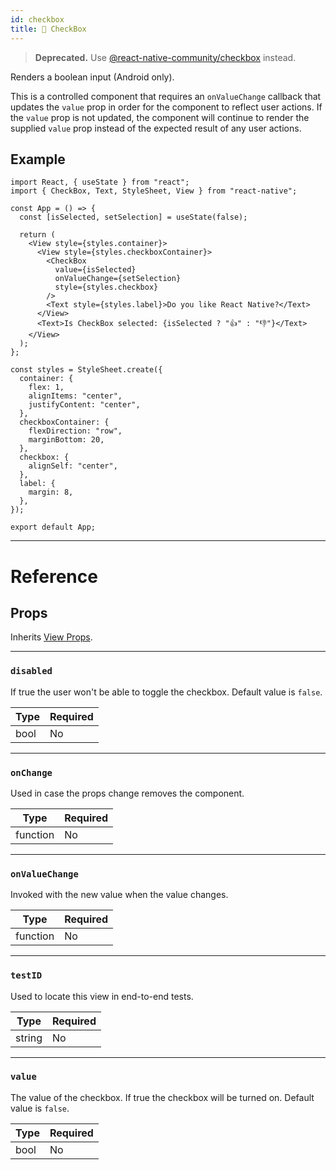 ```yaml
---
id: checkbox
title: 🚧 CheckBox
---
```


> **Deprecated.** Use [@react-native-community/checkbox](https://github.com/react-native-community/react-native-checkbox) instead.

Renders a boolean input (Android only).

This is a controlled component that requires an `onValueChange` callback that updates the `value` prop in order for the component to reflect user actions. If the `value` prop is not updated, the component will continue to render the supplied `value` prop instead of the expected result of any user actions.

## Example

```SnackPlayer name=CheckBox%20Component%20Example&supportedPlatforms=android,web
import React, { useState } from "react";
import { CheckBox, Text, StyleSheet, View } from "react-native";

const App = () => {
  const [isSelected, setSelection] = useState(false);

  return (
    <View style={styles.container}>
      <View style={styles.checkboxContainer}>
        <CheckBox
          value={isSelected}
          onValueChange={setSelection}
          style={styles.checkbox}
        />
        <Text style={styles.label}>Do you like React Native?</Text>
      </View>
      <Text>Is CheckBox selected: {isSelected ? "👍" : "👎"}</Text>
    </View>
  );
};

const styles = StyleSheet.create({
  container: {
    flex: 1,
    alignItems: "center",
    justifyContent: "center",
  },
  checkboxContainer: {
    flexDirection: "row",
    marginBottom: 20,
  },
  checkbox: {
    alignSelf: "center",
  },
  label: {
    margin: 8,
  },
});

export default App;
```

---

# Reference

## Props

Inherits [View Props](view#props).

---

### `disabled`

If true the user won't be able to toggle the checkbox. Default value is `false`.

| Type | Required |
| ---- | -------- |
| bool | No       |

---

### `onChange`

Used in case the props change removes the component.

| Type     | Required |
| -------- | -------- |
| function | No       |

---

### `onValueChange`

Invoked with the new value when the value changes.

| Type     | Required |
| -------- | -------- |
| function | No       |

---

### `testID`

Used to locate this view in end-to-end tests.

| Type   | Required |
| ------ | -------- |
| string | No       |

---

### `value`

The value of the checkbox. If true the checkbox will be turned on. Default value is `false`.

| Type | Required |
| ---- | -------- |
| bool | No       |
